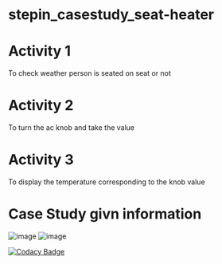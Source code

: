 # stepin_casestudy_seat-heater
# Activity 1
To check weather person is seated on seat or not
# Activity 2
To turn the ac knob and take the value
# Activity 3
To display the temperature corresponding to the knob value
# Case Study givn information
![image](https://user-images.githubusercontent.com/89633636/133568578-bdf66f75-041a-4ed8-b38c-6adf76568e2a.png)
![image](https://user-images.githubusercontent.com/89633636/133571066-9494d00e-d73b-4740-a7e4-e9e1be5c2157.png)


[![Codacy Badge](https://app.codacy.com/project/badge/Grade/9402d08c05bf4abaaeba2b1e27be8527)](https://www.codacy.com/gh/RuthwikaV/stepin_casestudy_seat-heater/dashboard?utm_source=github.com&amp;utm_medium=referral&amp;utm_content=RuthwikaV/stepin_casestudy_seat-heater&amp;utm_campaign=Badge_Grade)
